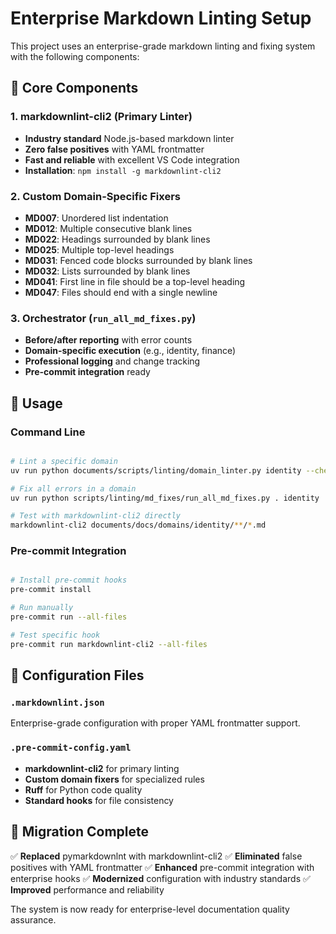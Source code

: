 # Enterprise Markdown Linting Setup

This project uses an enterprise-grade markdown linting and fixing system with the following components:

## 🎯 Core Components

### 1. markdownlint-cli2 (Primary Linter)

- **Industry standard** Node.js-based markdown linter
- **Zero false positives** with YAML frontmatter
- **Fast and reliable** with excellent VS Code integration
- **Installation**: `npm install -g markdownlint-cli2`

### 2. Custom Domain-Specific Fixers

- **MD007**: Unordered list indentation
- **MD012**: Multiple consecutive blank lines
- **MD022**: Headings surrounded by blank lines
- **MD025**: Multiple top-level headings
- **MD031**: Fenced code blocks surrounded by blank lines
- **MD032**: Lists surrounded by blank lines
- **MD041**: First line in file should be a top-level heading
- **MD047**: Files should end with a single newline

### 3. Orchestrator (`run_all_md_fixes.py`)

- **Before/after reporting** with error counts
- **Domain-specific execution** (e.g., identity, finance)
- **Professional logging** and change tracking
- **Pre-commit integration** ready

## 🚀 Usage

### Command Line

```bash

# Lint a specific domain
uv run python documents/scripts/linting/domain_linter.py identity --check-only --verbose

# Fix all errors in a domain
uv run python scripts/linting/md_fixes/run_all_md_fixes.py . identity

# Test with markdownlint-cli2 directly
markdownlint-cli2 documents/docs/domains/identity/**/*.md

```

### Pre-commit Integration

```bash

# Install pre-commit hooks
pre-commit install

# Run manually
pre-commit run --all-files

# Test specific hook
pre-commit run markdownlint-cli2 --all-files

```

## 📁 Configuration Files

### `.markdownlint.json`

Enterprise-grade configuration with proper YAML frontmatter support.

### `.pre-commit-config.yaml`

- **markdownlint-cli2** for primary linting
- **Custom domain fixers** for specialized rules
- **Ruff** for Python code quality
- **Standard hooks** for file consistency

## 🎉 Migration Complete

✅ **Replaced** pymarkdownlnt with markdownlint-cli2
✅ **Eliminated** false positives with YAML frontmatter
✅ **Enhanced** pre-commit integration with enterprise hooks
✅ **Modernized** configuration with industry standards
✅ **Improved** performance and reliability

The system is now ready for enterprise-level documentation quality assurance.

